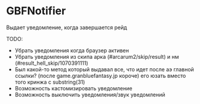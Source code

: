# GBFNotifier

Выдает уведомление, когда завершается рейд

TODO:
* Убрать уведомления когда браузер активен
* Убрать уведомления из скипа арка (#arcarum2/skip/result) и нм (#result_hell_skip/1070391111)
* Был какой-то метод который выдавал все, что идет после аэ главной ссылки? (после game.granbluefantasy.jp короче) его юзать вместо того кринжа с substring(31)
* Возможность кастомизировать уведомление
* Возможность выключить уведомления/звук уведомлений
